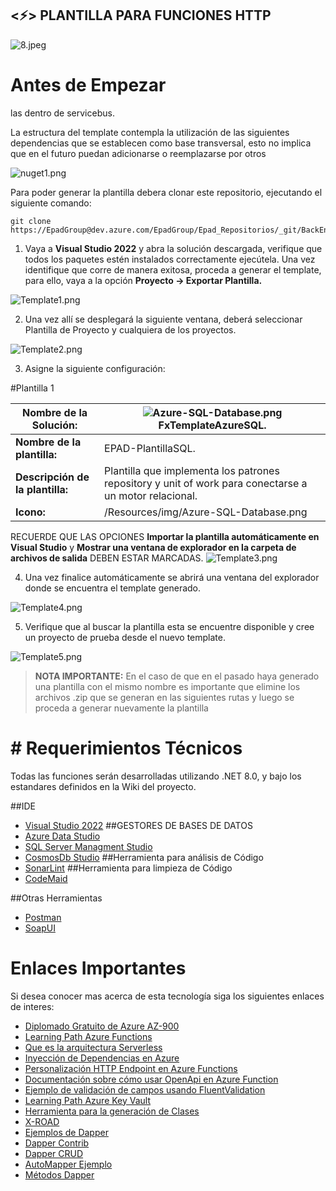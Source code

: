 ## <⚡> PLANTILLA PARA FUNCIONES HTTP



![8.jpeg](C:\Users\Gimena\Downloads\FxTemplateFunctionIsolated-8-\Resources\8.jpeg)

# Antes de Empezar

las dentro de servicebus.

La estructura del template contempla la utilización de las siguientes dependencias que se establecen como base transversal, esto no implica que en el futuro puedan adicionarse o reemplazarse por otros

![nuget1.png](C:\Users\Gimena\Downloads\Dependecias.png)

Para poder generar la plantilla debera clonar este repositorio, ejecutando el siguiente comando: 

```git
git clone https://EpadGroup@dev.azure.com/EpadGroup/Epad_Repositorios/_git/BackEnd_Template
```

1. Vaya a **Visual Studio 2022** y abra la solución descargada, verifique que todos los paquetes estén instalados correctamente ejecútela. Una vez identifique que corre de manera exitosa, proceda a generar el template, para ello, vaya a la opción **Proyecto -> Exportar Plantilla.**

![Template1.png](C:\Users\Gimena\Downloads\FxTemplateFunctionIsolated-8-\Resources\Template1.png)

2. Una vez allí se desplegará la siguiente ventana, deberá seleccionar Plantilla de Proyecto y cualquiera de los proyectos.

![Template2.png](C:\Users\Gimena\Downloads\FxTemplateFunctionIsolated-8-\Resources\Template2.png)

3. Asigne la siguiente configuración:

#Plantilla 1

| **Nombre de la Solución:**       | ![Azure-SQL-Database.png](C:\Users\Gimena\Downloads\FxTemplateFunctionIsolated-8-\Resources\Azure-SQL-Database.png) FxTemplateAzureSQL\. |
| -------------------------------- | ---------------------------------------------------------------------------------------------------------------------------------------- |
| **Nombre de la plantilla:**      | EPAD-PlantillaSQL\.                                                                                                                      |
| **Descripción de la plantilla:** | Plantilla que implementa los patrones repository y unit of work para conectarse a un motor relacional\.                                  |
| **Icono:**                       | /Resources/img/Azure-SQL-Database.png                                                                                                    |

RECUERDE QUE LAS OPCIONES **Importar la plantilla automáticamente en Visual Studio** y **Mostrar una ventana de explorador en la carpeta de archivos de salida** DEBEN ESTAR MARCADAS.
![Template3.png](C:\Users\Gimena\Downloads\FxTemplateFunctionIsolated-8-\Resources\Template3.png)

4. Una vez finalice automáticamente se abrirá una ventana del explorador donde se encuentra el template generado.

![Template4.png](C:\Users\Gimena\Downloads\FxTemplateFunctionIsolated-8-\Resources\Template4.png)

5. Verifique que al buscar la plantilla esta se encuentre disponible y cree un proyecto de prueba desde el nuevo template.

![Template5.png](C:\Users\Gimena\Downloads\FxTemplateFunctionIsolated-8-\Resources\Template5.png)

> **NOTA IMPORTANTE:** En el caso de que en el pasado haya generado una plantilla con el mismo nombre es importante que elimine los archivos .zip que se generan en las siguientes rutas y luego se proceda a generar nuevamente la plantilla




# # Requerimientos Técnicos

Todas las funciones serán desarrolladas utilizando .NET 8.0, y bajo los estandares definidos en la Wiki del proyecto.

##IDE

- [Visual Studio 2022](https://visualstudio.microsoft.com/es/vs/)
  ##GESTORES DE BASES DE DATOS
- [Azure Data Studio](https://docs.microsoft.com/en-us/sql/azure-data-studio/download-azure-data-studio?view=sql-server-ver16)
- [SQL Server Managment Studio](https://docs.microsoft.com/en-us/sql/ssms/download-sql-server-management-studio-ssms?view=sql-server-ver16)
- [CosmosDb Studio](https://github.com/thomaslevesque/CosmosDBStudio)
  ##Herramienta para análisis de Código
- [SonarLint](https://marketplace.visualstudio.com/items?itemName=SonarSource.SonarLintforVisualStudio2022)
  ##Herramienta para limpieza de Código
- [CodeMaid](https://marketplace.visualstudio.com/items?itemName=SteveCadwallader.CodeMaid)

##Otras Herramientas

- [Postman](https://www.postman.com/downloads/)
- [SoapUI](https://www.soapui.org/downloads/soapui/)

# Enlaces Importantes

Si desea conocer mas acerca de esta tecnología siga los siguientes enlaces de interes:

- [Diplomado Gratuito de Azure AZ-900](https://azure.conosur.tech/azure-fundamentals-2021/)
- [Learning Path Azure Functions](https://docs.microsoft.com/es-es/learn/paths/implement-azure-functions/)
- [Que es la arquitectura Serverless](https://docs.microsoft.com/es-es/azure/architecture/serverless-quest/serverless-overview)
- [Inyección de Dependencias en Azure](https://docs.microsoft.com/es-es/azure/azure-functions/functions-dotnet-dependency-injection)
- [Personalización HTTP Endpoint en Azure Functions](https://docs.microsoft.com/en-us/azure/azure-functions/functions-bindings-http-webhook-trigger?tabs=in-process%2Cfunctionsv2&pivots=programming-language-csharp)
- [Documentación sobre cómo usar OpenApi en Azure Function](https://github.com/Azure/azure-functions-openapi-extension/blob/main/docs/openapi-core.md)
- [Ejemplo de validación de campos usando FluentValidation](https://www.enmilocalfunciona.io/valida-tu-modelo-de-datos-con-fluentvalidation-en-c/)
- [Learning Path Azure Key Vault](https://docs.microsoft.com/es-es/azure/key-vault/general/overview)
- [Herramienta para la generación de Clases](https://app.quicktype.io/#l=cs&r=json2csharp)
- [X-ROAD](https://x-road.thinkific.com/users/sign_in)
- [Ejemplos de Dapper](https://makolyte.com/csharp-map-query-results-to-multiple-objects-with-dapper/)
- [Dapper Contrib](https://dotnetcoretutorials.com/2019/08/05/dapper-in-net-core-part-4-dapper-contrib/)
- [Dapper CRUD](https://www.section.io/engineering-education/building-a-crud-api-dapper-aspnet-core/)
- [AutoMapper Ejemplo](https://dotnettutorials.net/lesson/automapper-with-nested-types/)
- [Métodos Dapper](https://www.learndapper.com/selecting-single-rows)
